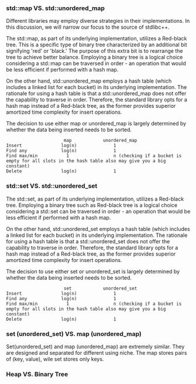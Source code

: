 ### std::map VS. std::unordered_map

Different libraries may employ diverse strategies in their implementations. In this discussion, we will narrow our focus to the source of stdlibc++.

The std::map, as part of its underlying implementation, utilizes a Red-black tree. This is a specific type of binary tree characterized by an additional bit signifying 'red' or 'black.' The purpose of this extra bit is to rearrange the tree to achieve better balance. Employing a binary tree is a logical choice considering a std::map can be traversed in order - an operation that would be less efficient if performed with a hash map.

On the other hand, std::unordered_map employs a hash table (which includes a linked list for each bucket) in its underlying implementation. The rationale for using a hash table is that a std::unordered_map does not offer the capability to traverse in order. Therefore, the standard library opts for a hash map instead of a Red-black tree, as the former provides superior amortized time complexity for insert operations.

The decision to use either map or unordered_map is largely determined by whether the data being inserted needs to be sorted.

```
                      map            unordered_map
Insert               log(n)              1
Find any             log(n)              1    
Find max/min           1                 n (checking if a bucket is empty for all slots in the hash table also may give you a big constant)
Delete               log(n)              1
```
### std::set VS. std::unordered_set

The std::set, as part of its underlying implementation, utilizes a Red-black tree. Employing a binary tree such as Red-black tree is a logical choice considering a std::set can be traversed in order - an operation that would be less efficient if performed with a hash map.

On the other hand, std::unordered_set employs a hash table (which includes a linked list for each bucket) in its underlying implementation. The rationale for using a hash table is that a std::unordered_set does not offer the capability to traverse in order. Therefore, the standard library opts for a hash map instead of a Red-black tree, as the former provides superior amortized time complexity for insert operations.

The decision to use either set or unordered_set is largely determined by whether the data being inserted needs to be sorted.

```
                      set            unordered_set
Insert               log(n)              1
Find any             log(n)              1    
Find max/min           1                 n (checking if a bucket is empty for all slots in the hash table also may give you a big constant)
Delete               log(n)              1
```
### set (unordered_set) VS. map (unordered_map)

Set(unordered_set) and map (unordered_map) are extremely similar. They are designed and separated for different using niche. The map stores pairs of (key, value), wile set stores only keys.


### Heap VS. Binary Tree
